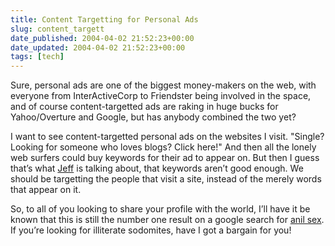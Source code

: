```yaml
---
title: Content Targetting for Personal Ads
slug: content_targett
date_published: 2004-04-02 21:52:23+00:00
date_updated: 2004-04-02 21:52:23+00:00
tags: [tech]
---
```

Sure, personal ads are one of the biggest money-makers on the web, with everyone from InterActiveCorp to Friendster being involved in the space, and of course content-targetted ads are raking in huge bucks for Yahoo/Overture and Google, but has anybody combined the two yet?

I want to see content-targetted personal ads on the websites I visit. "Single? Looking for someone who loves blogs? Click here!" And then all the lonely web surfers could buy keywords for their ad to appear on. But then I guess that’s what [Jeff](http://www.buzzmachine.com/archives/2004_04_02.html#006730) is talking about, that keywords aren’t good enough. We should be targetting the people that visit a site, instead of the merely words that appear on it.

So, to all of you looking to share your profile with the world, I’ll have it be known that this is still the number one result on a google search for [anil sex](http://www.google.com/search?q=anil+sex). If you’re looking for illiterate sodomites, have I got a bargain for you!
